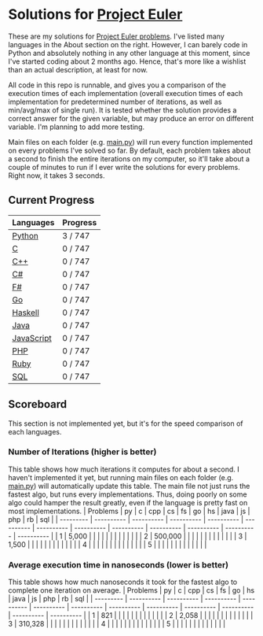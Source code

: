 # Solutions for [Project Euler](https://projecteuler.net/)
These are my solutions for [Project Euler problems](https://projecteuler.net/archives). I've listed many languages in the About section on the right. However, I can barely code in Python and absolutely nothing in any other language at this moment, since I've started coding about 2 months ago. Hence, that's more like a wishlist than an actual description, at least for now.

All code in this repo is runnable, and gives you a comparison of the execution times of each implementation (overall execution times of each implementation for predetermined number of iterations, as well as min/avg/max of single run). It is tested whether the solution provides a correct answer for the given variable, but may produce an error on different variable. I'm planning to add more testing.

Main files on each folder (e.g. [main.py](https://github.com/lcsm29/project-euler/blob/main/py/main.py)) will run every function implemented on every problems I've solved so far. By default, each problem takes about a second to finish the entire iterations on my computer, so it'll take about a couple of minutes to run if I ever write the solutions for every problems. Right now, it takes 3 seconds.

## Current Progress
| Languages                                                                      | Progress          |
| ------------------------------------------------------------------------------ | ----------------- |
| [Python](https://github.com/lcsm29/project-euler/tree/main/py)                 | 3 / 747           |
| [C](https://github.com/lcsm29/project-euler/tree/main/c)                       | 0 / 747           |
| [C++](https://github.com/lcsm29/project-euler/tree/main/cpp)                   | 0 / 747           |
| [C#](https://github.com/lcsm29/project-euler/tree/main/cs)                     | 0 / 747           |
| [F#](https://github.com/lcsm29/project-euler/tree/main/fs)                     | 0 / 747           |
| [Go](https://github.com/lcsm29/project-euler/tree/main/go)                     | 0 / 747           |
| [Haskell](https://github.com/lcsm29/project-euler/tree/main/hs)                | 0 / 747           |
| [Java](https://github.com/lcsm29/project-euler/tree/main/java)                 | 0 / 747           |
| [JavaScript](https://github.com/lcsm29/project-euler/tree/main/js)             | 0 / 747           |
| [PHP](https://github.com/lcsm29/project-euler/tree/main/php)                   | 0 / 747           |
| [Ruby](https://github.com/lcsm29/project-euler/tree/main/rb)                   | 0 / 747           |
| [SQL](https://github.com/lcsm29/project-euler/tree/main/sql)                   | 0 / 747           |


## Scoreboard
This section is not implemented yet, but it's for the speed comparison of each languages.

### Number of Iterations (higher is better)
This table shows how much iterations it computes for about a second. I haven't implemented it yet, but running main files on each folder (e.g. [main.py](https://github.com/lcsm29/project-euler/blob/main/py/main.py)) will automatically update this table. The main file not just runs the fastest algo, but runs every implementations. Thus, doing poorly on some algo could hamper the result greatly, even if the language is pretty fast on most implementations.
| Problems  | py         | c          | cpp        | cs         | fs         | go         | hs         | java       | js         | php        | rb         | sql        |
| --------- | ---------- | ---------- | ---------- | ---------- | ---------- | ---------- | ---------- | ---------- | ---------- | ---------- | ---------- | ---------- |
| 1         |      5,000 |            |            |            |            |            |            |            |            |            |            |            |
| 2         |    500,000 |            |            |            |            |            |            |            |            |            |            |            |
| 3         |      1,500 |            |            |            |            |            |            |            |            |            |            |            |
| 4         |            |            |            |            |            |            |            |            |            |            |            |            |
| 5         |            |            |            |            |            |            |            |            |            |            |            |            |

### Average execution time in nanoseconds (lower is better)
This table shows how much nanoseconds it took for the fastest algo to complete one iteration on average.
| Problems  | py         | c          | cpp        | cs         | fs         | go         | hs         | java       | js         | php        | rb         | sql        |
| --------- | ---------- | ---------- | ---------- | ---------- | ---------- | ---------- | ---------- | ---------- | ---------- | ---------- | ---------- | ---------- |
| 1         |        821 |            |            |            |            |            |            |            |            |            |            |            |
| 2         |      2,058 |            |            |            |            |            |            |            |            |            |            |            |
| 3         |    310,328 |            |            |            |            |            |            |            |            |            |            |            |
| 4         |            |            |            |            |            |            |            |            |            |            |            |            |
| 5         |            |            |            |            |            |            |            |            |            |            |            |            |
